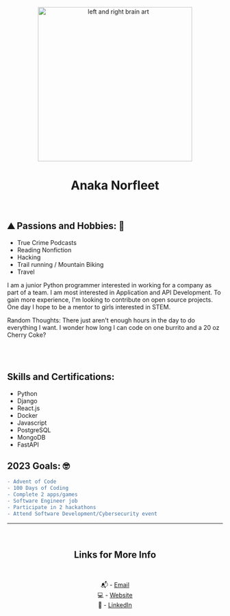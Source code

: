 <div align="center">
<img src = "https://user-images.githubusercontent.com/58215141/199598263-f253c515-144a-46f8-aeaa-f1332bbba509.jpg" alt="left and right brain art" width= "360px">

# Anaka Norfleet
<br />
</div>
 
## :mountain: Passions and Hobbies: 🐾

- True Crime Podcasts
- Reading Nonfiction
- Hacking
- Trail running / Mountain Biking
- Travel


I am a junior Python programmer interested in working for a company as part of a team. I am most interested in Application and API Development. 
To gain more experience, I'm looking to contribute on open source projects. One day I hope to be a mentor to girls interested in STEM.

Random Thoughts: There just aren't enough hours in the day to do everything I want. I wonder how long I can code on one burrito and a 20 oz Cherry Coke?


<br />
<br />
 
 ## Skills and Certifications:

- Python
- Django
- React.js
- Docker 
- Javascript
- PostgreSQL
- MongoDB
- FastAPI <br />

## 2023 Goals: 🤓
 
```diff
- Advent of Code
- 100 Days of Coding 
- Complete 2 apps/games 
- Software Engineer job 
- Participate in 2 hackathons 
- Attend Software Development/Cybersecurity event
```


 
---

<br />
<div align="center">

## Links for More Info

<br />

📬 - [Email][2] <br />
💻 - [Website][3] <br />
💁 - [LinkedIn][1]

[1]: https://linkedin.com/in/anaka-norfleet/
[2]: mailto:anakanorfleet@gmail.com
[3]: https://fleetster22.github.io/portfolio/.


